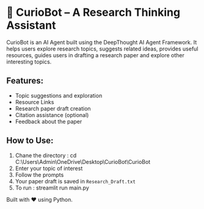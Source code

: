 # 🤖 CurioBot – A Research Thinking Assistant

CurioBot is an AI Agent built using the DeepThought AI Agent Framework. It helps users explore research topics, suggests related ideas, provides useful resources, guides users in drafting a research paper and explore other interesting topics.

## Features:
- Topic suggestions and exploration
- Resource Links
- Research paper draft creation
- Citation assistance (optional)
- Feedback about the paper

## How to Use:
1. Chane the directory : cd C:\Users\Admin\OneDrive\Desktop\CurioBot\CurioBot
2. Enter your topic of interest
3. Follow the prompts
4. Your paper draft is saved in `Research_Draft.txt`
5. To run : streamlit run main.py 

Built with ❤️ using Python.
